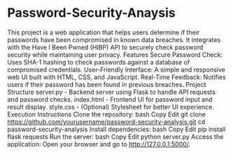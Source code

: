 # Password-Security-Anaysis
 This project is a web application that helps users determine if their passwords have been compromised in known data breaches. It integrates with the Have I Been Pwned (HIBP) API to securely check password security while maintaining user privacy.
Features
Secure Password Check: Uses SHA-1 hashing to check passwords against a database of compromised credentials.
User-Friendly Interface: A simple and responsive web UI built with HTML, CSS, and JavaScript.
Real-Time Feedback: Notifies users if their password has been found in previous breaches.
Project Structure
server.py - Backend server using Flask to handle API requests and password checks.
index.html - Frontend UI for password input and result display.
style.css - (Optional) Stylesheet for better UI experience.
Execution Instructions
Clone the repository:
bash
Copy
Edit
git clone https://github.com/yourusername/password-security-analysis.git
cd password-security-analysis
Install dependencies:
bash
Copy
Edit
pip install flask requests
Run the server:
bash
Copy
Edit
python server.py
Access the application: Open your browser and go to http://127.0.0.1:5000/.
